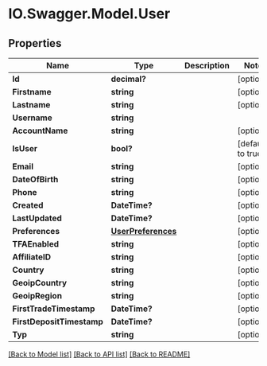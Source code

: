 # IO.Swagger.Model.User
## Properties

Name | Type | Description | Notes
------------ | ------------- | ------------- | -------------
**Id** | **decimal?** |  | [optional] 
**Firstname** | **string** |  | [optional] 
**Lastname** | **string** |  | [optional] 
**Username** | **string** |  | 
**AccountName** | **string** |  | [optional] 
**IsUser** | **bool?** |  | [default to true]
**Email** | **string** |  | [optional] 
**DateOfBirth** | **string** |  | [optional] 
**Phone** | **string** |  | [optional] 
**Created** | **DateTime?** |  | [optional] 
**LastUpdated** | **DateTime?** |  | [optional] 
**Preferences** | [**UserPreferences**](UserPreferences.md) |  | [optional] 
**TFAEnabled** | **string** |  | [optional] 
**AffiliateID** | **string** |  | [optional] 
**Country** | **string** |  | [optional] 
**GeoipCountry** | **string** |  | [optional] 
**GeoipRegion** | **string** |  | [optional] 
**FirstTradeTimestamp** | **DateTime?** |  | [optional] 
**FirstDepositTimestamp** | **DateTime?** |  | [optional] 
**Typ** | **string** |  | [optional] 

[[Back to Model list]](../README.md#documentation-for-models) [[Back to API list]](../README.md#documentation-for-api-endpoints) [[Back to README]](../README.md)


